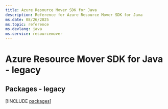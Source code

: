 ```yaml
---
title: Azure Resource Mover SDK for Java
description: Reference for Azure Resource Mover SDK for Java
ms.date: 08/26/2025
ms.topic: reference
ms.devlang: java
ms.service: resourcemover
---
```

# Azure Resource Mover SDK for Java - legacy
## Packages - legacy
[!INCLUDE [packages](resource-mover-index.md)]